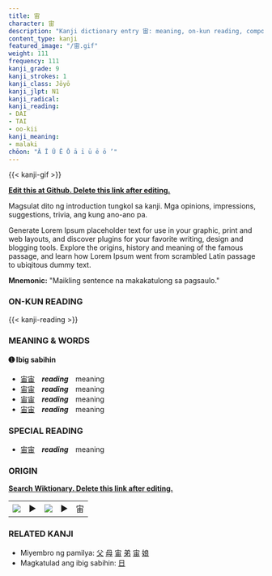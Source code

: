 ```yaml
---
title: 宙
character: 宙
description: "Kanji dictionary entry 宙: meaning, on-kun reading, compounds, origin, related kanji"
content_type: kanji
featured_image: "/宙.gif"
weight: 111
frequency: 111
kanji_grade: 9
kanji_strokes: 1
kanji_class: Jōyō
kanji_jlpt: N1
kanji_radical: 
kanji_reading: 
- DAI
- TAI
- oo-kii
kanji_meaning:
- malaki
chōon: "Ā Ī Ū Ē Ō ā ī ū ē ō ’"
---
```

[//]: # (Don't edit the line below. Kanji animated GIF code is automatically generated.)
{{< kanji-gif >}}

[//]: # (Edit below this line.)

**[Edit this at Github. Delete this link after editing.](https://github.com/tim0g/tim/tree/main/content/kanji/宙/index.md)**

Magsulat dito ng introduction tungkol sa kanji. Mga opinions, impressions, suggestions, trivia, ang kung ano-ano pa.

Generate Lorem Ipsum placeholder text for use in your graphic, print and web layouts, and discover plugins for your favorite writing, design and blogging tools. Explore the origins, history and meaning of the famous passage, and learn how Lorem Ipsum went from scrambled Latin passage to ubiqitous dummy text.
 
**Mnemonic:** "Maikling sentence na makakatulong sa pagsaulo."

### ON-KUN READING

[//]: # (Don't edit the line below. ON-KUN READING code is automatically generated.)
{{< kanji-reading >}}

### MEANING & WORDS

#### ➊ **Ibig sabihin**
  - [宙](../宙)[宙](../宙)　***reading***　meaning
  - [宙](../宙)[宙](../宙)　***reading***　meaning
  - [宙](../宙)[宙](../宙)　***reading***　meaning
  - [宙](../宙)[宙](../宙)　***reading***　meaning

### SPECIAL READING
  - [宙](../宙)[宙](../宙)　***reading***　meaning

### ORIGIN

**[Search Wiktionary. Delete this link after editing.](https://wiktionary.org/wiki/宙)**
<table class="kanji-table"><tr><td>
<img src="60px-宙-bronze.svg.png">
</td><td>▶</td><td>
<img src="60px-宙-oracle.svg.png">
</td><td>▶</td>
<td class="kanji-origin">宙</td>
</tr></table>

### RELATED KANJI
- Miyembro ng pamilya: [父](../父) [母](../母) [宙](../宙) [弟](../弟) [宙](../宙) [娘](../娘)
- Magkatulad ang ibig sabihin: [日](../日)
